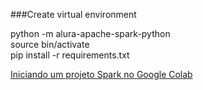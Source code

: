 ###Create virtual environment 

python -m alura-apache-spark-python\
source bin/activate\
pip install -r requirements.txt

[Iniciando um projeto Spark no Google Colab](https://www.alura.com.br/artigos/iniciando-projeto-spark-no-colab)